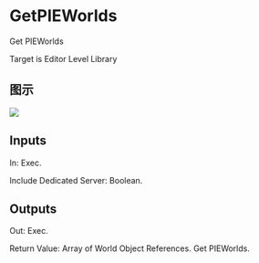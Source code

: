 # GetPIEWorlds

Get PIEWorlds

Target is Editor Level Library

## 图示

![]($-20221218-18510410.png)

## Inputs

In: Exec.

Include Dedicated Server: Boolean.  

## Outputs

Out: Exec.

Return Value: Array of World Object References. Get PIEWorlds.

